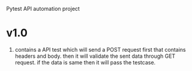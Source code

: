 Pytest API automation project

# v1.0
1. contains a API test which will send a POST request first that contains headers and body. then it will validate the sent data through GET request. if the data is same then it will pass the testcase.
